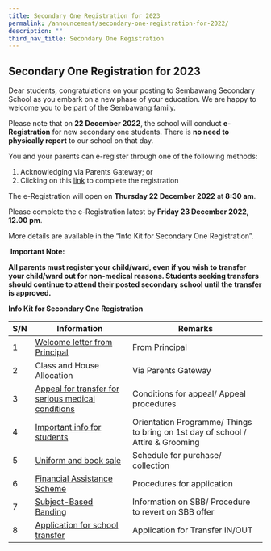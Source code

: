 ```yaml
---
title: Secondary One Registration for 2023
permalink: /announcement/secondary-one-registration-for-2022/
description: ""
third_nav_title: Secondary One Registration
---
```

## Secondary One Registration for 2023

Dear students, congratulations on your posting to Sembawang Secondary School as you embark on a new phase of your education. We are happy to welcome you to be part of the Sembawang family.

Please note that on **22 December 2022**, the school will conduct **e-Registration** for new secondary one students. There is **no need to physically report** to our school on that day.

You and your parents can e-register through one of the following methods:

1.  Acknowledging via Parents Gateway; or
2.  Clicking on this [link](https://docs.google.com/forms/d/1d6b9xOf0woSLBd4yWerzKJMVn_u5m5l8agJ3ZMilBaU/edit) to complete the registration

The e-Registration will open on **Thursday 22 December 2022** at **8:30 am**.

Please complete the e-Registration latest by **Friday 23 December 2022, 12.00 pm**.

More details are available in the “Info Kit for Secondary One Registration”.

 **Important Note:**

**All parents must register your child/ward, even if you wish to transfer your child/ward out for non-medical reasons. Students seeking transfers should continue to attend their posted secondary school until the transfer is approved.**

**Info Kit for Secondary One Registration**



| S/N | Information | Remarks |
| -------- | -------- | -------- |
| 1    | [Welcome letter from Principal](https://www.sembawangsec.moe.edu.sg/announcement/Secondary-One-Registration/welcome-letter/)     | From Principal     |
| 2   | Class and House Allocation     | Via Parents Gateway    |
| 3    | [Appeal for transfer for serious medical conditions](https://www.sembawangsec.moe.edu.sg/announcement/Secondary-One-Registration/appeal-for-transfer-for-serious-medical-conditions/)     | Conditions for appeal/ Appeal procedures    |
| 4    | [Important info for students](https://www.sembawangsec.moe.edu.sg/announcement/Secondary-One-Registration/important-information-for-students-and-parents/)     | Orientation Programme/ Things to bring on 1st day of school / Attire & Grooming    |
| 5    | [Uniform and book sale](https://www.sembawangsec.moe.edu.sg/announcement/Secondary-One-Registration/uniform-and-book-sale/)     | Schedule for purchase/ collection    |
| 6    | [Financial Assistance Scheme](https://www.sembawangsec.moe.edu.sg/announcement/Secondary-One-Registration/financial-assistance-scheme-fas/)     | Procedures for application     |
| 7    | [Subject-Based Banding](https://www.sembawangsec.moe.edu.sg/announcement/Secondary-One-Registration/subject-based-banding/)     | Information on SBB/ Procedure to revert on SBB offer    |
| 8    | [Application for school transfer](https://www.sembawangsec.moe.edu.sg/announcement/Secondary-One-Registration/transfer-application/)     | Application for Transfer IN/OUT    |